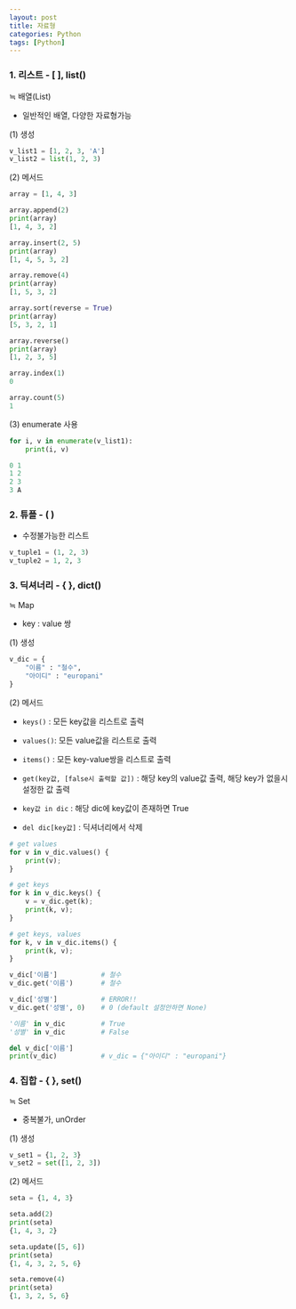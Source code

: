 ```yaml
---
layout: post
title: 자료형
categories: Python
tags: [Python]
---
```


### 1. 리스트 - \[ \], list() 
≒ 배열(List)  

- 일반적인 배열, 다양한 자료형가능

(1) 생성
```python
v_list1 = [1, 2, 3, 'A']
v_list2 = list(1, 2, 3)
```

(2) 메서드
```python
array = [1, 4, 3]

array.append(2)
print(array)
[1, 4, 3, 2]

array.insert(2, 5)
print(array)
[1, 4, 5, 3, 2]

array.remove(4)
print(array)
[1, 5, 3, 2]

array.sort(reverse = True)
print(array)
[5, 3, 2, 1]

array.reverse()
print(array)
[1, 2, 3, 5]

array.index(1)
0

array.count(5)
1
```

(3) enumerate 사용
```python
for i, v in enumerate(v_list1):
    print(i, v)

0 1
1 2
2 3
3 A
```

### 2. 튜플 - ( )
- 수정불가능한 리스트 

```python
v_tuple1 = (1, 2, 3)
v_tuple2 = 1, 2, 3
```

### 3. 딕셔너리 - { }, dict()
≒ Map  
- key : value 쌍

(1) 생성
```python
v_dic = {
    "이름" : "철수",
    "아이디" : "europani"
}
```

(2) 메서드
- `keys()` : 모든 key값을 리스트로 출력
- `values()`: 모든 value값을 리스트로 출력
- `items()` : 모든 key-value쌍을 리스트로 출력

- `get(key값, [false시 출력할 값])` : 해당 key의 value값 출력, 해당 key가 없을시 설정한 값 출력
- `key값 in dic` : 해당 dic에 key값이 존재하면 True
- `del dic[key값]` : 딕셔너리에서 삭제

```python
# get values
for v in v_dic.values() {
    print(v);
}

# get keys
for k in v_dic.keys() {
    v = v_dic.get(k);
    print(k, v);
}

# get keys, values
for k, v in v_dic.items() {
    print(k, v);
}

v_dic['이름']           # 철수
v_dic.get('이름')       # 철수

v_dic['성별']           # ERROR!!
v_dic.get('성별', 0)    # 0 (default 설정안하면 None)

'이름' in v_dic         # True
'성별' in v_dic         # False

del v_dic['이름']
print(v_dic)           # v_dic = {"아이디" : "europani"}
```

### 4. 집합 - { }, set()
≒ Set 
- 중복불가, unOrder

(1) 생성
```python
v_set1 = {1, 2, 3}
v_set2 = set([1, 2, 3])
```

(2) 메서드
```python
seta = {1, 4, 3}

seta.add(2)
print(seta)
{1, 4, 3, 2}

seta.update([5, 6])
print(seta)
{1, 4, 3, 2, 5, 6}

seta.remove(4)
print(seta)
{1, 3, 2, 5, 6}

```